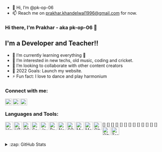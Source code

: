 - 👋 Hi, I’m @pk-op-06
- 📫 Reach me on prakhar.khandelwal1996@gmail.com for now.
<!---
pk-op-06/pk-op-06 is a ✨ special ✨ repository because its `README.md` (this file) appears on your GitHub profile.
You can click the Preview link to take a look at your changes.
--->


### Hi there, I'm Prakhar - aka pk-op-06 👋 
## I'm a Developer and Teacher!!

- 🌱 I’m currently learning everything 🤣
- 👀 I’m interested in new techs, old music, coding and cricket.
- 👯 I’m looking to collaborate with other content creators
- 🥅 2022 Goals: Launch my website.
- ⚡ Fun fact: I love to dance and play harmonium

### Connect with me:
[<img align="left" alt="codeSTACKr | YouTube" width="22px" src="https://cdn.jsdelivr.net/npm/simple-icons@v3/icons/youtube.svg" />][youtube]
[<img align="left" alt="codeSTACKr | LinkedIn" width="22px" src="https://cdn.jsdelivr.net/npm/simple-icons@v3/icons/linkedin.svg" />][linkedin]
[<img align="left" alt="codeSTACKr | Instagram" width="22px" src="https://cdn.jsdelivr.net/npm/simple-icons@v3/icons/instagram.svg" />][instagram]

<br />

### Languages and Tools:

[<img align="left" alt="Visual Studio Code" width="26px" />]
[<img align="left" alt="HTML5" width="26px" />]
[<img align="left" alt="CSS3" width="26px" />]
[<img align="left" alt="Sass" width="26px" />]
[<img align="left" alt="JavaScript" width="26px" />]
[<img align="left" alt="React" width="26px" />]
[<img align="left" alt="Node.js" width="26px" />]
[<img align="left" alt="SQL" width="26px" />]
[<img align="left" alt="MySQL" width="26px" />]
[<img align="left" alt="MongoDB" width="26px" />]
[<img align="left" alt="Git" width="26px" />]
[<img align="left" alt="GitHub" width="26px" />]
[<img align="left" alt="Terminal" width="26px" />]

<br />
<br />

<details>
  <summary>:zap: GitHub Stats</summary>
  <img align="left" alt="Pk's GitHub Stats" src="https://github-readme-stats.vercel.app/api?username=pk-op-06&show_icons=true&hide_border=true" />
</details>

[youtube]: https://youtube.com/prakhar992
[instagram]: https://instagram.com/honey_1756
[linkedin]: https://linkedin.com/in
[webdevplaylist]: https://www.youtube.com/playlist?list=PLkwxH9e_vrAJ0WbEsFA9W3I1W-g_BTsbt
[jsplaylist]: https://www.youtube.com/playlist?list=PLkwxH9e_vrALRJKu7wfXby3MKeflhTu6B
[cssplaylist]: https://www.youtube.com/playlist?list=PLkwxH9e_vrALSdvZuEh6gqQdmDoDIoqz4
[reactplaylist]: https://www.youtube.com/playlist?list=PLkwxH9e_vrAK4TdffpxKY3QGyHCpxFcQ0
